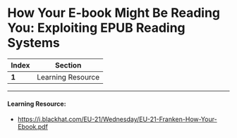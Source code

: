 # How Your E-book Might Be Reading You: Exploiting EPUB Reading Systems

Index | Section
--- | ---
**1** | Learning Resource

___


#### Learning Resource: 

* https://i.blackhat.com/EU-21/Wednesday/EU-21-Franken-How-Your-Ebook.pdf

